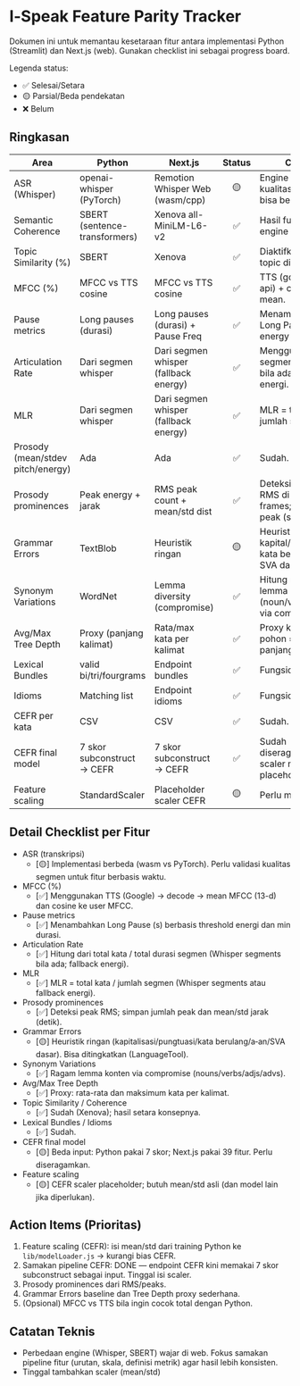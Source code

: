 # I‑Speak Feature Parity Tracker

Dokumen ini untuk memantau kesetaraan fitur antara implementasi Python (Streamlit) dan Next.js (web). Gunakan checklist ini sebagai progress board.

Legenda status:
- ✅ Selesai/Setara
- 🟡 Parsial/Beda pendekatan
- ❌ Belum

## Ringkasan

| Area | Python | Next.js | Status | Catatan |
|---|---|---|:--:|---|
| ASR (Whisper) | openai-whisper (PyTorch) | Remotion Whisper Web (wasm/cpp) | 🟡 | Engine berbeda; kualitas/segmentasi bisa beda.
| Semantic Coherence | SBERT (sentence-transformers) | Xenova all-MiniLM-L6-v2 | ✅ | Hasil fungsi setara; engine beda.
| Topic Similarity (%) | SBERT | Xenova | ✅ | Diaktifkan bila ref topic diisi.
| MFCC (%) | MFCC vs TTS cosine | MFCC vs TTS cosine | ✅ | TTS (google-tts-api) + cosine MFCC mean.
| Pause metrics | Long pauses (durasi) | Long pauses (durasi) + Pause Freq | ✅ | Menambahkan Long Pause (s) via energy threshold.
| Articulation Rate | Dari segmen whisper | Dari segmen whisper (fallback energy) | ✅ | Menggunakan segments Whisper bila ada; fallback energi.
| MLR | Dari segmen whisper | Dari segmen whisper (fallback energy) | ✅ | MLR = totalWords / jumlah segmen.
| Prosody (mean/stdev pitch/energy) | Ada | Ada | ✅ | Sudah.
| Prosody prominences | Peak energy + jarak | RMS peak count + mean/std dist | ✅ | Deteksi puncak RMS di energy frames; jarak antar peak (s).
| Grammar Errors | TextBlob | Heuristik ringan | 🟡 | Heuristik: kapital/pungtuasi, kata berulang, a/an, SVA dasar.
| Synonym Variations | WordNet | Lemma diversity (compromise) | ✅ | Hitung ragam lemma konten (noun/verb/adj/adv) via compromise.
| Avg/Max Tree Depth | Proxy (panjang kalimat) | Rata/max kata per kalimat | ✅ | Proxy kedalaman pohon = avg/max panjang kalimat.
| Lexical Bundles | valid bi/tri/fourgrams | Endpoint bundles | ✅ | Fungsional.
| Idioms | Matching list | Endpoint idioms | ✅ | Fungsional.
| CEFR per kata | CSV | CSV | ✅ | Sudah.
| CEFR final model | 7 skor subconstruct → CEFR | 7 skor subconstruct → CEFR | ✅ | Sudah diseragamkan; scaler masih placeholder.
| Feature scaling | StandardScaler | Placeholder scaler CEFR | 🟡 | Perlu mean/std asli.

## Detail Checklist per Fitur

- ASR (transkripsi)
  - [🟡] Implementasi berbeda (wasm vs PyTorch). Perlu validasi kualitas segmen untuk fitur berbasis waktu.
- MFCC (%)
  - [✅] Menggunakan TTS (Google) → decode → mean MFCC (13-d) dan cosine ke user MFCC.
- Pause metrics
  - [✅] Menambahkan Long Pause (s) berbasis threshold energi dan min durasi.
- Articulation Rate
  - [✅] Hitung dari total kata / total durasi segmen (Whisper segments bila ada; fallback energi).
- MLR
  - [✅] MLR = total kata / jumlah segmen (Whisper segments atau fallback energi).
- Prosody prominences
  - [✅] Deteksi peak RMS; simpan jumlah peak dan mean/std jarak (detik).
- Grammar Errors
  - [🟡] Heuristik ringan (kapitalisasi/pungtuasi/kata berulang/a‑an/SVA dasar). Bisa ditingkatkan (LanguageTool).
- Synonym Variations
  - [✅] Ragam lemma konten via compromise (nouns/verbs/adjs/advs).
- Avg/Max Tree Depth
  - [✅] Proxy: rata-rata dan maksimum kata per kalimat.
- Topic Similarity / Coherence
  - [✅] Sudah (Xenova); hasil setara konsepnya.
- Lexical Bundles / Idioms
  - [✅] Sudah.
- CEFR final model
  - [🟡] Beda input: Python pakai 7 skor; Next.js pakai 39 fitur. Perlu diseragamkan.
- Feature scaling
  - [🟡] CEFR scaler placeholder; butuh mean/std asli (dan model lain jika diperlukan).

## Action Items (Prioritas)

1) Feature scaling (CEFR): isi mean/std dari training Python ke `lib/modelLoader.js` → kurangi bias CEFR.
2) Samakan pipeline CEFR: DONE — endpoint CEFR kini memakai 7 skor subconstruct sebagai input. Tinggal isi scaler.
3) Prosody prominences dari RMS/peaks.
5) Grammar Errors baseline dan Tree Depth proxy sederhana.
6) (Opsional) MFCC vs TTS bila ingin cocok total dengan Python.

## Catatan Teknis

- Perbedaan engine (Whisper, SBERT) wajar di web. Fokus samakan pipeline fitur (urutan, skala, definisi metrik) agar hasil lebih konsisten.
- Tinggal tambahkan scaler (mean/std)
